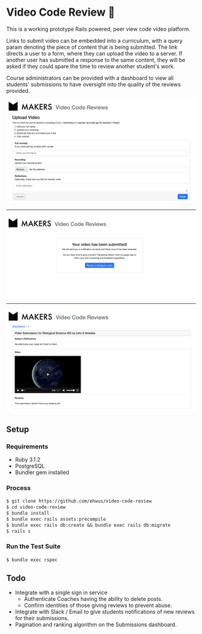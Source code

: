 # Video Code Review 🎥
This is a working prototype Rails powered, peer view code video platform.

Links to submit video can be embedded into a curriculum, with a query param denoting the piece of content that is being submitted. The link directs a user to a form, where they can upload the video to a server. If another user has submitted a response to the same content, they will be asked if they could spare the time to review another student's work.

Course administrators can be provided with a dashboard to view all students' submissions to have oversight into the quality of the reviews provided.

![The form for a student to submit a video of their work](static/video_submission_form.png)
***
![A prompt page to nudge a student to give a peer review](static/review_prompt.png)
***
![A view for a single submission](static/submission_view.png)

## Setup
### Requirements
- Ruby 3.1.2
- PostgreSQL
- Bundler gem installed

### Process
```
$ git clone https://github.com/ehwus/video-code-review
$ cd video-code-review
$ bundle install
$ bundle exec rails assets:precompile
$ bundle exec rails db:create && bundle exec rails db:migrate
$ rails s
```

### Run the Test Suite
```
$ bundle exec rspec
```

## Todo
- Integrate with a single sign in service
    - Authenticate Coaches having the ability to delete posts.
    - Confirm identities of those giving reviews to prevent abuse.
- Integrate with Slack / Email to give students notifications of new reviews for their submissions.
- Pagination and ranking algorithm on the Submissions dashboard.